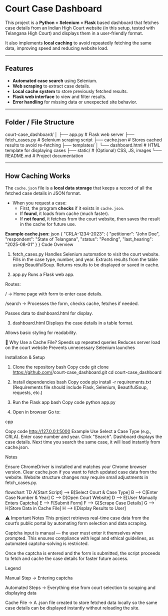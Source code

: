 # Court Case Dashboard

This project is a **Python + Selenium + Flask** based dashboard that fetches case details from an Indian High Court website (in this setup, tested with Telangana High Court) and displays them in a user-friendly format.

It also implements **local caching** to avoid repeatedly fetching the same data, improving speed and reducing website load.

---

## Features

- **Automated case search** using Selenium.
- **Web scraping** to extract case details.
- **Local cache system** to store previously fetched results.
- **Flask web interface** to view and filter results.
- **Error handling** for missing data or unexpected site behavior.

---

## Folder / File Structure

court-case_dashboard/
│
├── app.py # Flask web server
├── fetch_cases.py # Selenium scraping script
├── cache.json # Stores cached results to avoid re-fetching
├── templates/
│ └── dashboard.html # HTML template for displaying cases
├── static/ # (Optional) CSS, JS, images
└── README.md # Project documentation


---

## How Caching Works

The `cache.json` file is a **local data storage** that keeps a record of all the fetched case details in JSON format.  

- When you request a case:
  - First, the program **checks** if it exists in `cache.json`.
  - If **found**, it loads from cache (much faster).
  - If **not found**, it fetches from the court website, then saves the result in the cache for future use.

**Example cache.json:**
json
{
  "CRLA-1234-2023": {
    "petitioner": "John Doe",
    "respondent": "State of Telangana",
    "status": "Pending",
    "last_hearing": "2025-08-01"
  }
}
Code Overview
1. fetch_cases.py
Handles Selenium automation to visit the court website.
Fills in the case type, number, and year.
Extracts results from the table using BeautifulSoup.
Returns results to be displayed or saved in cache.

2. app.py
Runs a Flask web app.

Routes:

/ → Home page with form to enter case details.

/search → Processes the form, checks cache, fetches if needed.

Passes data to dashboard.html for display.

3. dashboard.html
Displays the case details in a table format.

Allows basic styling for readability.

📌 Why Use a Cache File?
Speeds up repeated queries
Reduces server load on the court website
Prevents unnecessary Selenium launches


Installation & Setup
1. Clone the repository
bash
Copy code
git clone https://github.com/<your-username>/court-case_dashboard.git
cd court-case_dashboard
2. Install dependencies
bash
Copy code
pip install -r requirements.txt
(Requirements file should include Flask, Selenium, BeautifulSoup, requests, etc.)

3. Run the Flask app
bash
Copy code
python app.py
4. Open in browser
Go to:

cpp



Copy code
http://127.0.0.1:5000
Example Use
Select a Case Type (e.g., CRLA).
Enter case number and year.
Click "Search".
Dashboard displays the case details.
Next time you search the same case, it will load instantly from cache.json.

Notes

Ensure ChromeDriver is installed and matches your Chrome browser version.
Clear cache.json if you want to fetch updated case data from the website.
Website structure changes may require small adjustments in fetch_cases.py.


flowchart TD
    A[Start Script] --> B[Select Court & Case Type]
    B --> C[Enter Case Number & Year]
    C --> D[Open Court Website]
    D --> E[User Manually Enters Captcha]
    E --> F[Submit Form]
    F --> G[Scrape Case Details]
    G --> H[Store Data in Cache File]
    H --> I[Display Results to User]


⚠️ Important Notes
This project retrieves real-time case data from the court’s public portal by automating form selection and data scraping.

Captcha input is manual — the user must enter it themselves when prompted. This ensures compliance with legal and ethical guidelines, as automated captcha-solving is restricted.

Once the captcha is entered and the form is submitted, the script proceeds to fetch and cache the case details for faster future access.


Legend

Manual Step → Entering captcha

Automated Steps → Everything else from court selection to scraping and displaying data

Cache File → A .json file created to store fetched data locally so the same case details can be displayed instantly without reloading the site.

